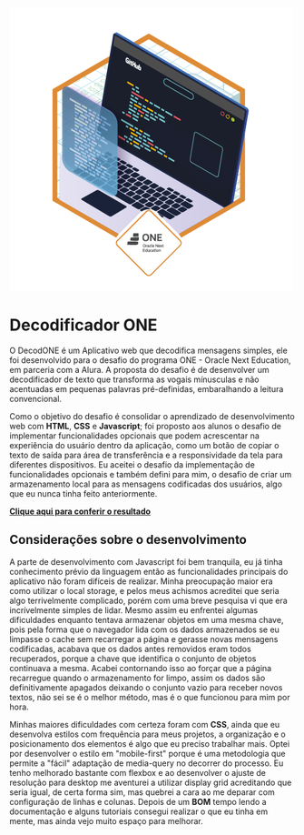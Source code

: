 ![Badge-Decodificador](Badge%20-%20Decodificador.png)

# Decodificador ONE
O DecodONE é um Aplicativo web que decodifica mensagens simples, ele foi desenvolvido para o desafio do programa ONE - Oracle Next Education, em parceria com a Alura. 
A proposta do desafio é de desenvolver um decodificador de texto que transforma as vogais mínusculas e não acentuadas em pequenas palavras pré-definidas, embaralhando a leitura convencional.

Como o objetivo do desafio é consolidar o aprendizado de desenvolvimento web com **HTML**, **CSS** e **Javascript**; foi proposto aos alunos o desafio de implementar funcionalidades opcionais que podem acrescentar na experiência do usuário dentro da aplicação, como um botão de copiar o texto de saída para área de transferência e a responsividade da tela para diferentes dispositivos. Eu aceitei o desafio da implementação de funcionalidades opcionais e também defini para mim, o desafio de criar um armazenamento local para as mensagens codificadas dos usuários, algo que eu nunca tinha feito anteriormente.

**[Clique aqui para conferir o resultado](https://vlozo.github.io/Decode-ONE/)**

## Considerações sobre o desenvolvimento
A parte de desenvolvimento com Javascript foi bem tranquila, eu já tinha conhecimento prévio da linguagem então as funcionalidades principais do aplicativo não foram
difíceis de realizar. Minha preocupação maior era como utilizar o local storage, e pelos meus achismos acreditei que seria algo terrivelmente complicado, porém com uma breve pesquisa vi que era incrívelmente simples de lidar. Mesmo assim eu enfrentei algumas dificuldades enquanto tentava armazenar objetos em uma mesma chave, pois pela forma que o navegador lida com os dados armazenados se eu limpasse o cache sem recarregar a página e gerasse novas mensagens codificadas, acabava que os dados antes removidos eram todos recuperados, porque a chave que identifica o conjunto de objetos continuava a mesma. Acabei contornando isso ao forçar que a página recarregue quando o armazenamento for limpo, assim os dados são definitivamente apagados deixando o conjunto vazio para receber novos textos, não sei se é o melhor método, mas é o que funcionou para mim por hora.

Minhas maiores dificuldades com certeza foram com **CSS**, ainda que eu desenvolva estilos com frequência para meus projetos, a organização e o posicionamento dos elementos é algo que eu preciso trabalhar mais. Optei por desenvolver o estilo em "mobile-first" porque é uma metodologia que permite a "fácil" adaptação de media-query no decorrer do processo. Eu tenho melhorado bastante com flexbox e ao desenvolver o ajuste de resolução para desktop me aventurei a utilizar display grid acreditando que seria igual, de certa forma sim, mas quebrei a cara ao me deparar com configuração de linhas e colunas. Depois de um **BOM** tempo lendo a documentação e alguns tutoriais consegui realizar o que eu tinha em mente, mas ainda vejo muito espaço para melhorar.
